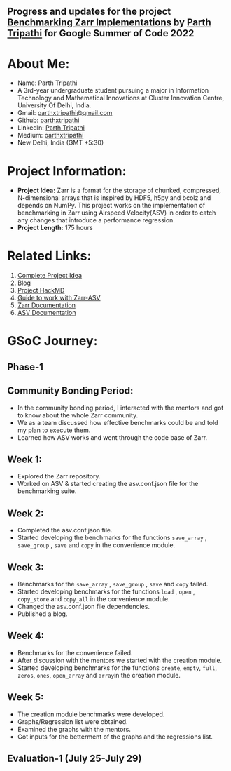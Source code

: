 ## Progress and updates for the project [Benchmarking Zarr Implementations](https://summerofcode.withgoogle.com/programs/2022/projects/qa93Xk9L) by [Parth Tripathi](https://github.com/parthxtripathi/) for Google Summer of Code 2022

# About Me:

- Name: Parth Tripathi
- A 3rd-year undergraduate student pursuing a major in Information Technology and Mathematical Innovations at Cluster Innovation Centre, University Of Delhi, India.
- Gmail: [parthxtripathi@gmail.com](parthxtripathi@gmail.com)
- Github: [parthxtripathi](https://github.com/parthxtripathi)
- LinkedIn: [Parth Tripathi](https://www.linkedin.com/in/parth-tripathi-689506202/)
- Medium: [parthxtripathi](https://medium.com/@parthxtripathi)
- New Delhi, India (GMT +5:30)

# Project Information:
- **Project Idea:** Zarr is a format for the storage of chunked, compressed, N-dimensional arrays that is inspired by HDF5, h5py and bcolz and depends on NumPy. This project works on the implementation of benchmarking in Zarr using Airspeed Velocity(ASV) in order to catch any changes that introduce a performance regression.
- **Project Length:** 175 hours

# Related Links:
1. [Complete Project Idea](https://summerofcode.withgoogle.com/programs/2022/projects/qa93Xk9L)
2. [Blog](https://medium.com/@parthxtripathi/pre-gsoc-journey-9a6a580b9014)
3. [Project HackMD](https://hackmd.io/TfAoFELyRMapjQqo3t5XnQ?view)
4. [Guide to work with Zarr-ASV](https://hackmd.io/uNr_pyaCRiyjBmmoDjvtHg)
5. [Zarr Documentation](https://zarr.readthedocs.io/en/stable/)
6. [ASV Documentation](https://asv.readthedocs.io/en/stable/)
 

# GSoC Journey:
## Phase-1
## Community Bonding Period: 
- In the community bonding period, I interacted with the mentors and got to know about the whole Zarr community.
- We as a team discussed how effective benchmarks could be and told my plan to execute them.
- Learned how ASV works and went through the code base of Zarr.

## Week 1:
- Explored the Zarr repository.
- Worked on ASV & started creating the asv.conf.json file for the benchmarking suite.

## Week 2: 
-  Completed the asv.conf.json file.
- Started developing the benchmarks for the functions `save_array` , `save_group` , `save` and `copy` in the convenience module.

## Week 3: 
- Benchmarks for the `save_array` , `save_group` , `save` and `copy` failed.
- Started developing benchmarks for the functions `load` , `open` , `copy_store` and `copy_all` in the convenience module. 
- Changed the asv.conf.json file dependencies. 
- Published a blog.

## Week 4:
- Benchmarks for the convenience failed.
- After discussion with the mentors we started with the creation module.
- Started developing benchmarks for the functions `create`, `empty`, `full`, `zeros`, `ones`, `open_array` and `array`in the creation module. 

## Week 5: 
- The creation module benchmarks were developed.
- Graphs/Regression list were obtained. 
- Examined the graphs with the mentors. 
- Got inputs for the betterment of the graphs and the regressions list.

## Evaluation-1 (July 25-July 29)